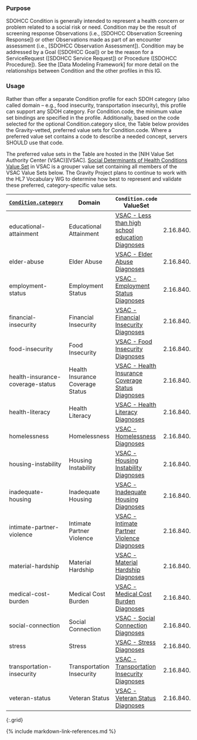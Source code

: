 
### Purpose
SDOHCC Condition is generally intended to represent a health concern or problem related to a social risk or need. Condition may be the result of screening response Observations (i.e., [SDOHCC Observation Screening Response]) or other Observations made as part of an encounter assessment (i.e., [SDOHCC Observation Assessment]). Condition may be addressed by a Goal ([SDOHCC Goal]) or be the reason for a ServiceRequest ([SDOHCC Service Request]) or Procedure ([SDOHCC Procedure]). See the [Data Modeling Framework] for more detail on the relationships between Condition and the other profiles in this IG.

### Usage

Rather than offer a separate Condition profile for each SDOH category (also called domain – e.g., food insecurity, transportation insecurity), this profile can support any SDOH category. For Condition.code, the minimum value set bindings are specified in the profile. Additionally, based on the code selected for the optional Condition.category slice, the Table below provides the Gravity-vetted, preferred value sets for Condition.code. Where a preferred value set contains a code to describe a needed concept, servers SHOULD use that code.

The preferred value sets in the Table are hosted in the [NIH Value Set Authority Center (VSAC)][VSAC]. [Social Determinants of Health Conditions Value Set](https://vsac.nlm.nih.gov/valueset/2.16.840.1.113762.1.4.1196.788/expansion) in VSAC is a grouper value set containing all members of the VSAC Value Sets below. The Gravity Project plans to continue to work with the HL7 Vocabulary WG to determine how best to represent and validate these preferred, category-specific value sets.


| [`Condition.category`](ValueSet-SDOHCC-ValueSetSDOHCategory.html) | Domain | `Condition.code` ValueSet | ValueSet OID |
| ------ | -------------------- | ------------------------- | ------------ |
| educational-attainment  | Educational Attainment | [VSAC -  Less than high school education Diagnoses ]( https://vsac.nlm.nih.gov/valueset/2.16.840.1.113762.1.4.1247.103/expansion/Latest ) | 2.16.840.1.113762.1.4.1247.103|
| elder-abuse  | Elder Abuse | [VSAC -  Elder Abuse Diagnoses ]( https://vsac.nlm.nih.gov/valueset/2.16.840.1.113762.1.4.1247.63/expansion/Latest ) | 2.16.840.1.113762.1.4.1247.63|
| employment-status  | Employment Status | [VSAC -  Employment Status Diagnoses ]( https://vsac.nlm.nih.gov/valueset/2.16.840.1.113762.1.4.1247.42/expansion/Latest ) | 2.16.840.1.113762.1.4.1247.42|
| financial-insecurity  | Financial Insecurity | [VSAC -  Financial Insecurity Diagnoses ]( https://vsac.nlm.nih.gov/valueset/2.16.840.1.113762.1.4.1247.108/expansion/Latest ) | 2.16.840.1.113762.1.4.1247.108|
| food-insecurity  | Food Insecurity | [VSAC -  Food Insecurity Diagnoses ]( https://vsac.nlm.nih.gov/valueset/2.16.840.1.113762.1.4.1247.17/expansion/Latest ) | 2.16.840.1.113762.1.4.1247.17|
| health-insurance-coverage-status  | Health Insurance Coverage Status | [VSAC -  Health Insurance Coverage Status Diagnoses ]( https://vsac.nlm.nih.gov/valueset/2.16.840.1.113762.1.4.1247.148/expansion/Latest ) | 2.16.840.1.113762.1.4.1247.148|
| health-literacy  | Health Literacy | [VSAC -  Health Literacy Diagnoses ]( https://vsac.nlm.nih.gov/valueset/2.16.840.1.113762.1.4.1247.116/expansion/Latest ) | 2.16.840.1.113762.1.4.1247.116|
| homelessness  | Homelessness | [VSAC -  Homelessness Diagnoses ]( https://vsac.nlm.nih.gov/valueset/2.16.840.1.113762.1.4.1247.18/expansion/Latest ) | 2.16.840.1.113762.1.4.1247.18|
| housing-instability  | Housing Instability | [VSAC -  Housing Instability Diagnoses ]( https://vsac.nlm.nih.gov/valueset/2.16.840.1.113762.1.4.1247.24/expansion/Latest ) | 2.16.840.1.113762.1.4.1247.24|
| inadequate-housing  | Inadequate Housing | [VSAC -  Inadequate Housing Diagnoses ]( https://vsac.nlm.nih.gov/valueset/2.16.840.1.113762.1.4.1247.48/expansion/Latest ) | 2.16.840.1.113762.1.4.1247.48|
| intimate-partner-violence  | Intimate Partner Violence | [VSAC -  Intimate Partner Violence Diagnoses ]( https://vsac.nlm.nih.gov/valueset/2.16.840.1.113762.1.4.1247.84/expansion/Latest ) | 2.16.840.1.113762.1.4.1247.84|
| material-hardship  | Material Hardship | [VSAC -  Material Hardship Diagnoses ]( https://vsac.nlm.nih.gov/valueset/2.16.840.1.113762.1.4.1247.35/expansion/Latest ) | 2.16.840.1.113762.1.4.1247.35|
| medical-cost-burden  | Medical Cost Burden | [VSAC -  Medical Cost Burden Diagnoses ]( https://vsac.nlm.nih.gov/valueset/2.16.840.1.113762.1.4.1247.153/expansion/Latest ) | 2.16.840.1.113762.1.4.1247.153|
| social-connection  | Social Connection | [VSAC -  Social Connection Diagnoses ]( https://vsac.nlm.nih.gov/valueset/2.16.840.1.113762.1.4.1247.81/expansion/Latest ) | 2.16.840.1.113762.1.4.1247.81|
| stress  | Stress | [VSAC -  Stress Diagnoses ]( https://vsac.nlm.nih.gov/valueset/2.16.840.1.113762.1.4.1247.75/expansion/Latest ) | 2.16.840.1.113762.1.4.1247.75|
| transportation-insecurity  | Transportation Insecurity | [VSAC -  Transportation Insecurity Diagnoses ]( https://vsac.nlm.nih.gov/valueset/2.16.840.1.113762.1.4.1247.26/expansion/Latest ) | 2.16.840.1.113762.1.4.1247.26|
| veteran-status  | Veteran Status | [VSAC -  Veteran Status Diagnoses ]( https://vsac.nlm.nih.gov/valueset/2.16.840.1.113762.1.4.1247.78/expansion/Latest ) | 2.16.840.1.113762.1.4.1247.78|
{:.grid}

{% include markdown-link-references.md %}
